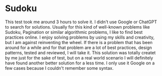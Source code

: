 # Sudoku
This test took me around 3 hours to solve it. 
I didn't use Google or ChatGPT to search for solutions. 
Usually for this kind of well-known problems like Sudoku, Pagination or similar algorithmic problems, I like to find best practices online.
I enjoy solving problems by using my skills and creativity, but I am against reinventing the wheel. If there is a problem that has been around for a while and for that problem are a lot of best practices, design patterns, tested and reviewed, I will take it. This solution was totally createt by me just for the sake of test, but on a real world scenario I will definitely have found another better solution for a less time.
I only use it Google on a few cases because I couldn't remember some syntax.
